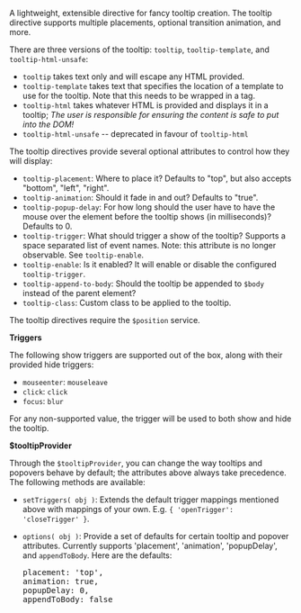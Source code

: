 A lightweight, extensible directive for fancy tooltip creation. The tooltip
directive supports multiple placements, optional transition animation, and more.

There are three versions of the tooltip: `tooltip`, `tooltip-template`, and
`tooltip-html-unsafe`:

- `tooltip` takes text only and will escape any HTML provided.
- `tooltip-template` takes text that specifies the location of a template to
  use for the tooltip. Note that this needs to be wrapped in a tag.
- `tooltip-html` takes
  whatever HTML is provided and displays it in a tooltip; *The user is responsible for ensuring the
  content is safe to put into the DOM!*
- `tooltip-html-unsafe` -- deprecated in favour of `tooltip-html`

The tooltip directives provide several optional attributes to control how they
will display:

- `tooltip-placement`: Where to place it? Defaults to "top", but also accepts
  "bottom", "left", "right".
- `tooltip-animation`: Should it fade in and out? Defaults to "true".
- `tooltip-popup-delay`: For how long should the user have to have the mouse
  over the element before the tooltip shows (in milliseconds)? Defaults to 0.
- `tooltip-trigger`: What should trigger a show of the tooltip? Supports a space separated list of event names.
  Note: this attribute is no longer observable. See `tooltip-enable`.
- `tooltip-enable`: Is it enabled? It will enable or disable the configured
  `tooltip-trigger`.
- `tooltip-append-to-body`: Should the tooltip be appended to `$body` instead of
  the parent element?
- `tooltip-class`: Custom class to be applied to the tooltip.

The tooltip directives require the `$position` service.

**Triggers**

The following show triggers are supported out of the box, along with their
provided hide triggers:

- `mouseenter`: `mouseleave`
- `click`: `click`
- `focus`: `blur`

For any non-supported value, the trigger will be used to both show and hide the
tooltip.

**$tooltipProvider**

Through the `$tooltipProvider`, you can change the way tooltips and popovers
behave by default; the attributes above always take precedence. The following
methods are available:

- `setTriggers( obj )`: Extends the default trigger mappings mentioned above
  with mappings of your own. E.g. `{ 'openTrigger': 'closeTrigger' }`.
- `options( obj )`: Provide a set of defaults for certain tooltip and popover
  attributes. Currently supports 'placement', 'animation', 'popupDelay', and
  `appendToBody`. Here are the defaults:

  <pre>
  placement: 'top',
  animation: true,
  popupDelay: 0,
  appendToBody: false
  </pre>

